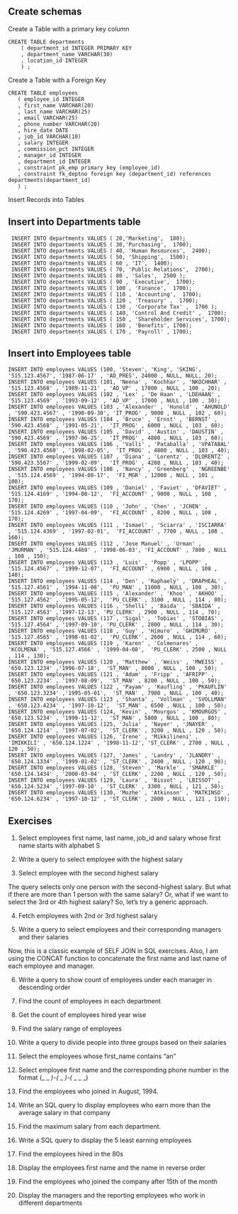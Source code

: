 ## Create schemas

Create a Table with a primary key column

```
CREATE TABLE departments
    ( department_id INTEGER PRIMARY KEY
    , department_name VARCHAR(30)
    , location_id INTEGER
    ) ;

```

Create a Table with a Foreign Key

```
CREATE TABLE employees
   ( employee_id INTEGER
   , first_name VARCHAR(20)
   , last_name VARCHAR(25) 
   , email VARCHAR(25)
   , phone_number VARCHAR(20)
   , hire_date DATE
   , job_id VARCHAR(10)
   , salary INTEGER
   , commission_pct INTEGER
   , manager_id INTEGER
   , department_id INTEGER
   , constraint pk_emp primary key (employee_id) 
   , constraint fk_deptno foreign key (department_id) references departments(department_id)  
   ) ;

```

Insert Records into Tables

## Insert into Departments table

```
 INSERT INTO departments VALUES ( 20,'Marketing',  180);
 INSERT INTO departments VALUES ( 30,'Purchasing',  1700);
 INSERT INTO departments VALUES ( 40, 'Human Resources',  2400);
 INSERT INTO departments VALUES ( 50, 'Shipping',  1500);
 INSERT INTO departments VALUES ( 60 , 'IT',  1400);
 INSERT INTO departments VALUES ( 70, 'Public Relations',  2700);
 INSERT INTO departments VALUES ( 80 , 'Sales',  2500 );
 INSERT INTO departments VALUES ( 90 , 'Executive',  1700);
 INSERT INTO departments VALUES ( 100 , 'Finance',  1700);
 INSERT INTO departments VALUES ( 110 , 'Accounting',  1700);
 INSERT INTO departments VALUES ( 120 , 'Treasury' ,  1700);
 INSERT INTO departments VALUES ( 130 , 'Corporate Tax' ,  1700 );
 INSERT INTO departments VALUES ( 140, 'Control And Credit' ,  1700);
 INSERT INTO departments VALUES ( 150 , 'Shareholder Services', 1700);
 INSERT INTO departments VALUES ( 160 , 'Benefits', 1700);
 INSERT INTO departments VALUES ( 170 , 'Payroll' , 1700);
```

## Insert into Employees table
```
INSERT INTO employees VALUES (100, 'Steven', 'King', 'SKING', '515.123.4567', '1987-06-17' , 'AD_PRES', 24000 , NULL, NULL, 20);
INSERT INTO employees VALUES (101, 'Neena' , 'Kochhar' , 'NKOCHHAR' , '515.123.4568' , '1989-11-21' , 'AD_VP' , 17000 , NULL , 100 , 20);
INSERT INTO employees VALUES (102 , 'Lex' , 'De Haan' , 'LDEHAAN' , '515.123.4569' , '1993-09-12' , 'AD_VP' , 17000 , NULL , 100 , 30);
INSERT INTO employees VALUES (103 , 'Alexander' , 'Hunold' , 'AHUNOLD' , '590.423.4567' , '1990-09-30', 'IT_PROG' , 9000 , NULL , 102 , 60);
INSERT INTO employees VALUES (104 , 'Bruce' , 'Ernst' , 'BERNST' , '590.423.4568' , '1991-05-21',  'IT_PROG' , 6000 , NULL , 103 , 60);
INSERT INTO employees VALUES (105 , 'David' , 'Austin' , 'DAUSTIN' , '590.423.4569' , '1997-06-25',  'IT_PROG' , 4800 , NULL , 103 , 60);
INSERT INTO employees VALUES (106 , 'Valli' , 'Pataballa' , 'VPATABAL' , '590.423.4560' , '1998-02-05',  'IT_PROG' , 4800 , NULL , 103 , 40);
INSERT INTO employees VALUES (107 , 'Diana' , 'Lorentz' , 'DLORENTZ' , '590.423.5567' , '1999-02-09',  'IT_PROG' , 4200 , NULL , 103 , 40);
INSERT INTO employees VALUES (108 , 'Nancy' , 'Greenberg' , 'NGREENBE' , '515.124.4569' , '1994-08-17',  'FI_MGR' , 12000 , NULL , 101 , 100);
INSERT INTO employees VALUES (109 , 'Daniel' , 'Faviet' , 'DFAVIET' , '515.124.4169' , '1994-08-12',  'FI_ACCOUNT' , 9000 , NULL , 108 , 170);
INSERT INTO employees VALUES (110 , 'John' , 'Chen' , 'JCHEN' , '515.124.4269' , '1997-04-09',  'FI_ACCOUNT' , 8200 , NULL , 108 , 170);
INSERT INTO employees VALUES (111 , 'Ismael' , 'Sciarra' , 'ISCIARRA' , '515.124.4369' , '1997-02-01',  'FI_ACCOUNT' , 7700 , NULL , 108 , 160);
INSERT INTO employees VALUES (112 , 'Jose Manuel' , 'Urman' , 'JMURMAN' , '515.124.4469' , '1998-06-03', 'FI_ACCOUNT' , 7800 , NULL , 108 , 150);
INSERT INTO employees VALUES (113 , 'Luis' , 'Popp' , 'LPOPP' , '515.124.4567' , '1999-12-07',  'FI_ACCOUNT' , 6900 , NULL , 108 , 140);
INSERT INTO employees VALUES (114 , 'Den' , 'Raphaely' , 'DRAPHEAL' , '515.127.4561' , '1994-11-08',  'PU_MAN' , 11000 , NULL , 100 , 30);
INSERT INTO employees VALUES (115 , 'Alexander' , 'Khoo' , 'AKHOO' , '515.127.4562' , '1995-05-12',  'PU_CLERK' , 3100 , NULL , 114 , 80);
INSERT INTO employees VALUES (116 , 'Shelli' , 'Baida' , 'SBAIDA' , '515.127.4563' ,'1997-12-13', 'PU_CLERK' , 2900 , NULL , 114 , 70);
INSERT INTO employees VALUES (117 , 'Sigal' , 'Tobias' , 'STOBIAS' , '515.127.4564' , '1997-09-10', 'PU_CLERK' , 2800 , NULL , 114 , 30);
INSERT INTO employees VALUES (118 , 'Guy' , 'Himuro' , 'GHIMURO' , '515.127.4565' , '1998-01-02',  'PU_CLERK' , 2600 , NULL , 114 , 60);
INSERT INTO employees VALUES (119 , 'Karen' , 'Colmenares' , 'KCOLMENA' , '515.127.4566' , '1999-04-08',  'PU_CLERK' , 2500 , NULL , 114 , 130);
INSERT INTO employees VALUES (120 , 'Matthew' , 'Weiss' , 'MWEISS' , '650.123.1234' ,'1996-07-18',  'ST_MAN' , 8000 , NULL , 100 , 50);
INSERT INTO employees VALUES (121 , 'Adam' , 'Fripp' , 'AFRIPP' , '650.123.2234' , '1997-08-09',  'ST_MAN' , 8200 , NULL , 100 , 50);
INSERT INTO employees VALUES (122 , 'Payam' , 'Kaufling' , 'PKAUFLIN' , '650.123.3234' ,'1995-05-01',  'ST_MAN' , 7900 , NULL , 100 , 40);
INSERT INTO employees VALUES (123 , 'Shanta' , 'Vollman' , 'SVOLLMAN' , '650.123.4234' , '1997-10-12',  'ST_MAN' , 6500 , NULL , 100 , 50);
INSERT INTO employees VALUES (124, 'Kevin' , 'Mourgos' , 'KMOURGOS' , '650.123.5234' , '1999-11-12',  'ST_MAN' , 5800 , NULL , 100 , 80);
INSERT INTO employees VALUES (125, 'Julia' , 'Nayer' , 'JNAYER' , '650.124.1214' , '1997-07-02',  'ST_CLERK' , 3200 , NULL , 120 , 50);
INSERT INTO employees VALUES (126, 'Irene' , 'Mikkilineni' , 'IMIKKILI' , '650.124.1224' , '1998-11-12', 'ST_CLERK' , 2700 , NULL , 120 , 50);
INSERT INTO employees VALUES (127, 'James' , 'Landry' , 'JLANDRY' , '650.124.1334' , '1999-01-02' , 'ST_CLERK' , 2400 , NULL , 120 , 90);
INSERT INTO employees VALUES (128, 'Steven' , 'Markle' , 'SMARKLE' , '650.124.1434' , '2000-03-04' , 'ST_CLERK' , 2200 , NULL , 120 , 50);
INSERT INTO employees VALUES (129, 'Laura' , 'Bissot' , 'LBISSOT' , '650.124.5234' ,'1997-09-10' , 'ST_CLERK' , 3300 , NULL , 121 , 50);
INSERT INTO employees VALUES (130, 'Mozhe' , 'Atkinson' , 'MATKINSO' , '650.124.6234' , '1997-10-12' , 'ST_CLERK' , 2800 , NULL , 121 , 110);
```

## Exercises

1. Select employees first name, last name, job_id and salary whose first name starts with alphabet S

2. Write a query to select employee with the highest salary

3. Select employee with the second highest salary

The query selects only one person with the second-highest salary. But what if there are more
than 1 person with the same salary? Or, what if we want to select the 3rd or 4th highest salary? So,
let’s try a generic approach.

4. Fetch employees with 2nd or 3rd highest salary

5. Write a query to select employees and their corresponding managers and their salaries

Now, this is a classic example of SELF JOIN in SQL exercises. Also, I am using the CONCAT function
to concatenate the first name and last name of each employee and manager.

6. Write a query to show count of employees under each manager in descending order

7. Find the count of employees in each department

8. Get the count of employees hired year wise


9. Find the salary range of employees

10. Write a query to divide people into three groups based on their salaries

11. Select the employees whose first_name contains “an”

12. Select employee first name and the corresponding phone number in the format (_ _ _)-(_ _ _)-(_
    _ _ _)

13. Find the employees who joined in August, 1994.

14. Write an SQL query to display employees who earn more than the average salary in that company

15. Find the maximum salary from each department.

16. Write a SQL query to display the 5 least earning employees

17. Find the employees hired in the 80s

18. Display the employees first name and the name in reverse order

19. Find the employees who joined the company after 15th of the month

20. Display the managers and the reporting employees who work in different departments

